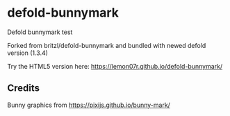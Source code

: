# defold-bunnymark
Defold bunnymark test 

Forked from britzl/defold-bunnymark and bundled with newed defold version (1.3.4)

Try the HTML5 version here: https://lemon07r.github.io/defold-bunnymark/

## Credits
Bunny graphics from https://pixijs.github.io/bunny-mark/
